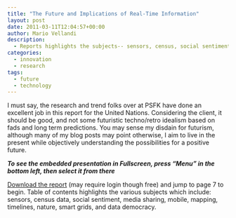 ```yaml
---
title: "The Future and Implications of Real-Time Information"
layout: post
date: 2011-03-11T12:04:57+00:00
author: Mario Vellandi
description:
  - Reports highlights the subjects-- sensors, census, social sentiment, media sharing, mobile, mapping, timelines, nature, smart grids, and data democracy.
categories:
  - innovation
  - research
tags:
  - future
  - technology
---
```

I must say, the research and trend folks over at PSFK have done an excellent job in this report for the United Nations. Considering the client, it should be good, and not some futuristic techno/retro idealism based on fads and long term predictions. You may sense my disdain for futurism, although many of my blog posts may point otherwise, I aim to live in the present while objectively understanding the possibilities for a positive future.

_**To see the embedded presentation in Fullscreen, press &#8220;Menu&#8221; in the bottom left, then select it from there**_

[Download the report](http://www.slideshare.net/PSFK/psfk-presents-future-of-realtime/download) (may require login though free) and jump to page 7 to begin. Table of contents highlights the various subjects which include: sensors, census data, social sentiment, media sharing, mobile, mapping, timelines, nature, smart grids, and data democracy.
